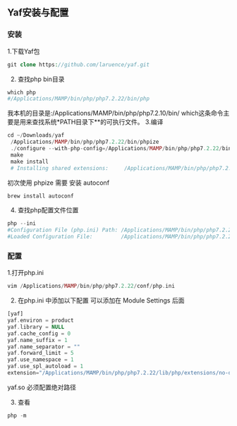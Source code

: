 Yaf安装与配置
---
### 安装
1.下载Yaf包
```php
git clone https://github.com/laruence/yaf.git
```
2. 查找php bin目录
```php
which php
#/Applications/MAMP/bin/php/php7.2.22/bin/php
```
我本机的目录是:/Applications/MAMP/bin/php/php7.2.10/bin/
which这条命令主要是用来查找系统*PATH目录下**的可执行文件。
3.编译

```php
cd ~/Downloads/yaf
 /Applications/MAMP/bin/php/php7.2.22/bin/phpize
 ./configure --with-php-config=/Applications/MAMP/bin/php/php7.2.22/bin/php-config
 make
 make install
 # Installing shared extensions:     /Applications/MAMP/bin/php/php7.2.22/lib/php/extensions/no-debug-non-zts-20170718/
```
初次使用 phpize 需要 安装 autoconf
```php
brew install autoconf
```
4. 查找php配置文件位置
```php
php --ini
#Configuration File (php.ini) Path: /Applications/MAMP/bin/php/php7.2.22/conf
#Loaded Configuration File:         /Applications/MAMP/bin/php/php7.2.22/conf/php.ini
```

### 配置
1.打开php.ini
```php
vim /Applications/MAMP/bin/php/php7.2.22/conf/php.ini
```
2. 在php.ini 中添加以下配置
可以添加在 Module Settings 后面
```php
[yaf]
yaf.environ = product
yaf.library = NULL
yaf.cache_config = 0
yaf.name_suffix = 1
yaf.name_separator = ""
yaf.forward_limit = 5
yaf.use_namespace = 1
yaf.use_spl_autoload = 1
extension="/Applications/MAMP/bin/php/php7.2.22/lib/php/extensions/no-debug-non-zts-20170718/yaf.so"
```
yaf.so 必须配置绝对路径

3. 查看
```php
php -m
```

